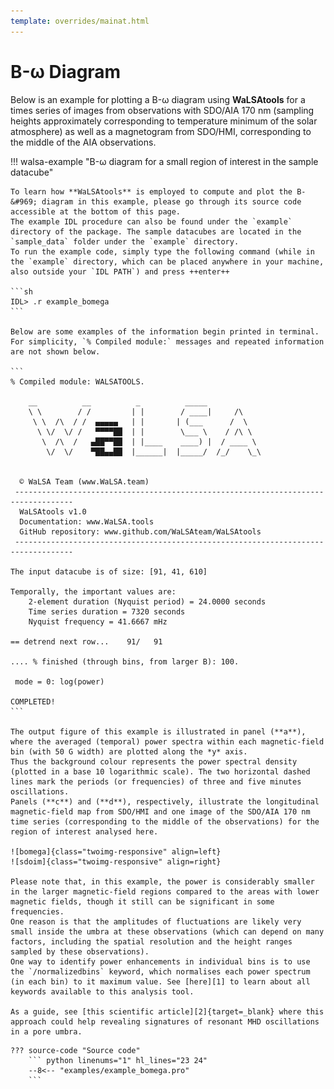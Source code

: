 ```yaml
---
template: overrides/mainat.html
---
```


# B-&#969; Diagram

Below is an example for plotting a B-&#969; diagram using **WaLSAtools** for a times series of images from observations with SDO/AIA 170 nm (sampling heights approximately corresponding to temperature minimum of the solar atmosphere) as well as a magnetogram from SDO/HMI, corresponding to the middle of the AIA observations.

  [1]: introduction.md

!!! walsa-example "B-&#969; diagram for a small region of interest in the sample datacube"

	To learn how **WaLSAtools** is employed to compute and plot the B-&#969; diagram in this example, please go through its source code accessible at the bottom of this page. 
	The example IDL procedure can also be found under the `example` directory of the package. The sample datacubes are located in the `sample_data` folder under the `example` directory. 
	To run the example code, simply type the following command (while in the `example` directory, which can be placed anywhere in your machine, also outside your `IDL PATH`) and press ++enter++ 

	```sh
	IDL> .r example_bomega
	```
	 
	Below are some examples of the information begin printed in terminal. For simplicity, `% Compiled module:` messages and repeated information are not shown below.

	```
	% Compiled module: WALSATOOLS.

	    __          __          _          _____
	    \ \        / /         | |        / ____|     /\
	     \ \  /\  / /  ▄▄▄▄▄   | |       | (___      /  \
	      \ \/  \/ /   ▀▀▀▀██  | |        \___ \    / /\ \
	       \  /\  /   ▄██▀▀██  | |____    ____) |  / ____ \
	        \/  \/    ▀██▄▄██  |______|  |_____/  /_/    \_\


	  © WaLSA Team (www.WaLSA.team)
	 -----------------------------------------------------------------------------------
	  WaLSAtools v1.0
	  Documentation: www.WaLSA.tools
	  GitHub repository: www.github.com/WaLSAteam/WaLSAtools
	 -----------------------------------------------------------------------------------
	 
	The input datacube is of size: [91, 41, 610]

	Temporally, the important values are:
	    2-element duration (Nyquist period) = 24.0000 seconds
	    Time series duration = 7320 seconds
	    Nyquist frequency = 41.6667 mHz
		
	== detrend next row...    91/   91	 
	 
	.... % finished (through bins, from larger B): 100.
	
	 mode = 0: log(power)

	COMPLETED! 
	```
	
	The output figure of this example is illustrated in panel (**a**), where the averaged (temporal) power spectra within each magnetic-field bin (with 50 G width) are plotted along the *y* axis.
	Thus the background colour represents the power spectral density (plotted in a base 10 logarithmic scale). The two horizontal dashed lines mark the periods (or frequencies) of three and five minutes oscillations.
	Panels (**c**) and (**d**), respectively, illustrate the longitudinal magnetic-field map from SDO/HMI and one image of the SDO/AIA 170 nm time series (corresponding to the middle of the observations) for the region of interest analysed here.
	
	![bomega]{class="twoimg-responsive" align=left}
	![sdoim]{class="twoimg-responsive" align=right}
	
	Please note that, in this example, the power is considerably smaller in the larger magnetic-field regions compared to the areas with lower magnetic fields, though it still can be significant in some frequencies.
	One reason is that the amplitudes of fluctuations are likely very small inside the umbra at these observations (which can depend on many factors, including the spatial resolution and the height ranges sampled by these observations).
	One way to identify power enhancements in individual bins is to use the `/normalizedbins` keyword, which normalises each power spectrum (in each bin) to it maximum value. See [here][1] to learn about all keywords available to this analysis tool.
	
	As a guide, see [this scientific article][2]{target=_blank} where this approach could help revealing signatures of resonant MHD oscillations in a pore umbra.
	
  [bomega]: ../assets/screenshots/WaLSAtools_b-omega.jpg
  [sdoim]: ../assets/screenshots/sdo_images.jpg
  [1]: WaLSAtools.md
  [2]: https://arxiv.org/pdf/2103.11639.pdf
  
	??? source-code "Source code"
	    ``` python linenums="1" hl_lines="23 24"
	    --8<-- "examples/example_bomega.pro"
	    ```

<br>